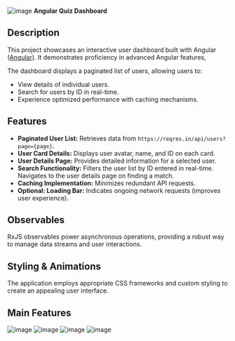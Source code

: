 ![image](https://github.com/HeshamMo/-Building-a-Dynamic-User-Dashboard/assets/85097712/89b28c7a-296e-45eb-9a04-18f81a84dd18)
**Angular Quiz Dashboard**

## Description

This project showcases an interactive user dashboard built with Angular ([Angular](https://angular.io/)). It demonstrates proficiency in advanced Angular features, 

The dashboard displays a paginated list of users, allowing users to:

-   View details of individual users.
-   Search for users by ID in real-time.
-   Experience optimized performance with caching mechanisms.

## Features

-   **Paginated User List:** Retrieves data from `https://reqres.in/api/users?page={page}`.
-   **User Card Details:** Displays user avatar, name, and ID on each card.
-   **User Details Page:** Provides detailed information for a selected user.
-   **Search Functionality:** Filters the user list by ID entered in real-time. Navigates to the user details page on finding a match.
-   **Caching Implementation:** Minimizes redundant API requests.
-   **Optional: Loading Bar:** Indicates ongoing network requests (improves user experience).



## Observables

RxJS observables power asynchronous operations, providing a robust way to manage data streams and user interactions.

## Styling & Animations

The application employs appropriate CSS frameworks and custom styling to create an appealing user interface.

## Main Features 
![image](https://github.com/HeshamMo/-Building-a-Dynamic-User-Dashboard/assets/85097712/3b283b73-1524-437e-9a03-97c9f980c92b)
![image](https://github.com/HeshamMo/-Building-a-Dynamic-User-Dashboard/assets/85097712/797fe01b-1401-4ef6-a688-32f809c1cad3)
![image](https://github.com/HeshamMo/-Building-a-Dynamic-User-Dashboard/assets/85097712/01aff5f4-6d1a-4ec9-8d3b-ff2101b4afab)
![image](https://github.com/HeshamMo/-Building-a-Dynamic-User-Dashboard/assets/85097712/0f8deb03-a7f1-4760-952c-43023f05a225)






